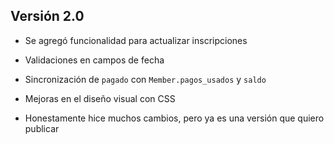 ## Versión 2.0

- Se agregó funcionalidad para actualizar inscripciones
- Validaciones en campos de fecha
- Sincronización de `pagado` con `Member.pagos_usados` y `saldo`
- Mejoras en el diseño visual con CSS

- Honestamente hice muchos cambios, pero ya es una versión que quiero publicar